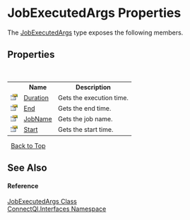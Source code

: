 # JobExecutedArgs Properties
 

The <a href="T_ConnectQl_Interfaces_JobExecutedArgs">JobExecutedArgs</a> type exposes the following members.


## Properties
&nbsp;<table><tr><th></th><th>Name</th><th>Description</th></tr><tr><td>![Public property](media/pubproperty.gif "Public property")</td><td><a href="P_ConnectQl_Interfaces_JobExecutedArgs_Duration">Duration</a></td><td>
Gets the execution time.</td></tr><tr><td>![Public property](media/pubproperty.gif "Public property")</td><td><a href="P_ConnectQl_Interfaces_JobExecutedArgs_End">End</a></td><td>
Gets the end time.</td></tr><tr><td>![Public property](media/pubproperty.gif "Public property")</td><td><a href="P_ConnectQl_Interfaces_JobExecutedArgs_JobName">JobName</a></td><td>
Gets the job name.</td></tr><tr><td>![Public property](media/pubproperty.gif "Public property")</td><td><a href="P_ConnectQl_Interfaces_JobExecutedArgs_Start">Start</a></td><td>
Gets the start time.</td></tr></table>&nbsp;
<a href="#jobexecutedargs-properties">Back to Top</a>

## See Also


#### Reference
<a href="T_ConnectQl_Interfaces_JobExecutedArgs">JobExecutedArgs Class</a><br /><a href="N_ConnectQl_Interfaces">ConnectQl.Interfaces Namespace</a><br />